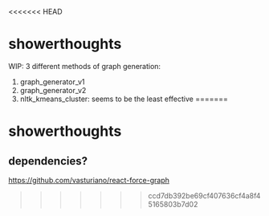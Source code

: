 <<<<<<< HEAD
# showerthoughts

WIP: 3 different methods of graph generation: 
1. graph_generator_v1
2. graph_generator_v2
3. nltk_kmeans_cluster: seems to be the least effective
=======
# showerthoughts

## dependencies?

https://github.com/vasturiano/react-force-graph
>>>>>>> ccd7db392be69cf407636cf4a8f45165803b7d02

